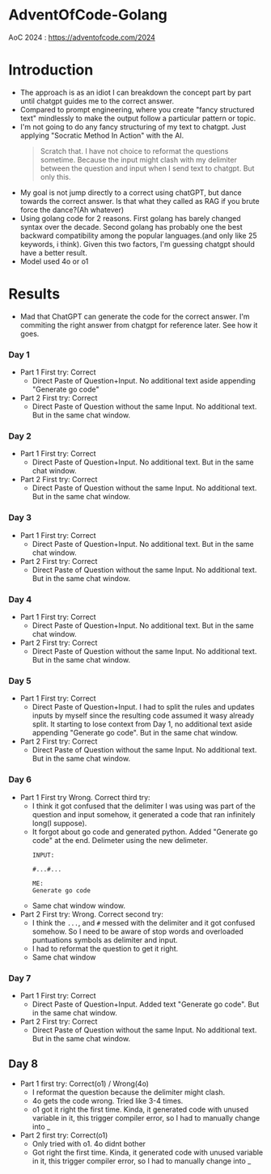 # AdventOfCode-Golang
AoC 2024 : https://adventofcode.com/2024

# Introduction
- The approach is as an idiot I can breakdown the concept part by part until chatgpt guides me to the correct answer.
- Compared to prompt engineering, where you create "fancy structured text" mindlessly to make the output follow a particular pattern or topic.
- I'm not going to do any fancy structuring of my text to chatgpt. Just applying "Socratic Method In Action" with the AI.
  > Scratch that. I have not choice to reformat the questions sometime. Because the input might clash with my delimiter between the question and input when I send text to chatgpt. But only this.
- My goal is not jump directly to a correct using chatGPT, but dance towards the correct answer. Is that what they called as RAG if you brute force the dance?(Ah whatever)
- Using golang code for 2 reasons. First golang has barely changed syntax over the decade. Second golang has probably one the best backward compatibility among the popular languages.(and only like 25 keywords, i think). Given this two factors, I'm guessing chatgpt should have a better result.
- Model used 4o or o1

# Results
- Mad that ChatGPT can generate the code for the correct answer. I'm commiting the right answer from chatgpt for reference later. See how it goes.

### Day 1
- Part 1 First try: Correct
  - Direct Paste of Question+Input. No additional text aside appending "Generate go code" 
- Part 2 First try: Correct  
  - Direct Paste of Question without the same Input. No additional text. But in the same chat window.

### Day 2
- Part 1 First try: Correct  
  - Direct Paste of Question+Input. No additional text. But in the same chat window.
- Part 2 First try: Correct  
  - Direct Paste of Question without the same Input. No additional text. But in the same chat window.

### Day 3
- Part 1 First try: Correct  
  - Direct Paste of Question+Input. No additional text. But in the same chat window.
- Part 2 First try: Correct  
  - Direct Paste of Question without the same Input. No additional text. But in the same chat window.

### Day 4
- Part 1 First try: Correct  
  - Direct Paste of Question+Input. No additional text. But in the same chat window.
- Part 2 First try: Correct  
  - Direct Paste of Question without the same Input. No additional text. But in the same chat window.

### Day 5
- Part 1 First try: Correct  
  - Direct Paste of Question+Input. I had to split the rules and updates inputs by myself since the resulting code assumed it wasy already split. It starting to lose context from Day 1, no additional text aside appending "Generate go code". But in the same chat window.
- Part 2 First try: Correct  
  - Direct Paste of Question without the same Input. No additional text. But in the same chat window.

### Day 6
- Part 1 First try Wrong. Correct third try:
  - I think it got confused that the delimiter I was using was part of the question and input somehow, it generated a code that ran infinitely long(I suppose).
  - It forgot about go code and generated python. Added "Generate go code" at the end. Delimeter using the new delimeter.
    ```
    INPUT:
    
    #...#...
      
    ME:
    Generate go code
    ```
  - Same chat window
window.
- Part 2 First try: Wrong. Correct second try:
  - I think the `...`, and `#` messed with the delimiter and it got confused somehow. So I need to be aware of stop words and overloaded puntuations symbols as delimiter and input.
  - I had to reformat the question to get it right.
  - Same chat window

### Day 7
- Part 1 First try: Correct  
  - Direct Paste of Question+Input. Added text "Generate go code". But in the same chat window.
- Part 2 First try: Correct  
  - Direct Paste of Question without the same Input. No additional text. But in the same chat window.

## Day 8
- Part 1 first try: Correct(o1) / Wrong(4o)
  - I reformat the question because the delimiter might clash.
  - 4o gets the code wrong. Tried like 3-4 times.
  - o1 got it right the first time. Kinda, it generated code with unused variable in it, this trigger compiler error, so I had to manually change into _
- Part 2 first try: Correct(o1)
  - Only tried with o1. 4o didnt bother
  - Got right the first time. Kinda, it generated code with unused variable in it, this trigger compiler error, so I had to manually change into _
